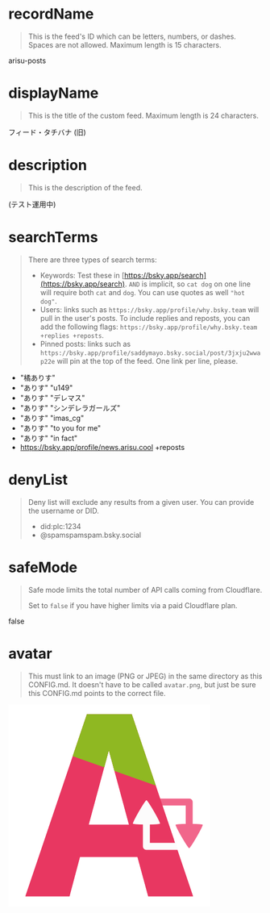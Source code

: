 
# recordName

> This is the feed's ID which can be letters, numbers, or dashes. Spaces are not allowed. Maximum length is 15 characters.

arisu-posts

# displayName

> This is the title of the custom feed. Maximum length is 24 characters.

フィード・タチバナ (旧)

# description

> This is the description of the feed.

(テスト運用中)

# searchTerms

> There are three types of search terms:
>
> - Keywords: Test these in [https://bsky.app/search](https://bsky.app/search). `AND` is implicit, so `cat dog` on one line will require both `cat` and `dog`. You can use quotes as well `"hot dog"`.
> - Users: links such as `https://bsky.app/profile/why.bsky.team` will pull in the user's posts. To include replies and reposts, you can add the following flags: `https://bsky.app/profile/why.bsky.team +replies +reposts`.
> - Pinned posts: links such as `https://bsky.app/profile/saddymayo.bsky.social/post/3jxju2wwap22e` will pin at the top of the feed. One link per line, please.

- "橘ありす"
- "ありす" "u149"
- "ありす" "デレマス"
- "ありす" "シンデレラガールズ"
- "ありす" "imas_cg"
- "ありす" "to you for me"
- "ありす" "in fact"
- https://bsky.app/profile/news.arisu.cool +reposts

# denyList

> Deny list will exclude any results from a given user. You can provide the username or DID.
>
> - did:plc:1234
> - @spamspamspam.bsky.social

# safeMode

> Safe mode limits the total number of API calls coming from Cloudflare.
>
> Set to `false` if you have higher limits via a paid Cloudflare plan.

false

# avatar

> This must link to an image (PNG or JPEG) in the same directory as this CONFIG.md. It doesn't have to be called `avatar.png`, but just be sure this CONFIG.md points to the correct file.

![](avatar.png)
